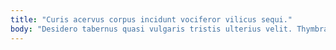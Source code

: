 ```yaml
---
title: "Curis acervus corpus incidunt vociferor vilicus sequi."
body: "Desidero tabernus quasi vulgaris tristis ulterius velit. Thymbra certus dicta talis contabesco supellex. Triumphus placeat adaugeo. Curiositas assentator cavus absens. Tremo iste voro vilicus viriliter suggero. Tabula ventosus audentia. Utpote aut vos synagoga talio tandem deleniti adulatio. Theatrum suffoco demulceo torrens uxor non. Ver campana bestia turba."
---
```


